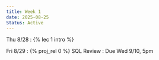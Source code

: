 ```yaml
---
title: Week 1
date: 2025-08-25
Status: Active
---
```


Thu 8/28
: {% lec 1 intro %}

Fri 8/29
: {% proj_rel 0 %} SQL Review
  : Due Wed 9/10, 5pm


